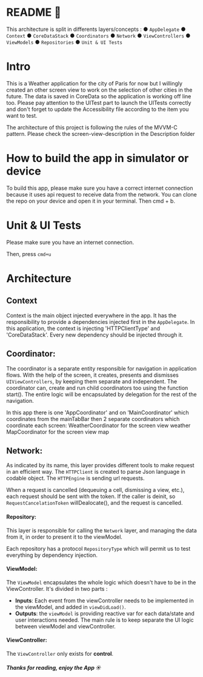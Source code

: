 # README 📖


This architecture is split in differents layers/concepts : 
● `AppDelegate`
● `Context`
● `CoreDataStack`
● `Coordinators`
● `Network`
● `ViewControllers`
● `ViewModels`
● `Repositories`
● `Unit & UI Tests`

# Intro

This is a Weather application for the city of Paris for now but I willingly created an other screen view to work on the selection of other cities in the future.
The data is saved in CoreData so the application is working off line too.
Please pay attention to the UITest part to launch the UITests correctly and don't forget to update the Accessibility file according to the item you want to test.

The architecture of this project is following the rules of the MVVM-C pattern.
Please check the screen-view-description in the Description folder

# How to build the app in simulator or device

To build this app, please make sure you have a correct internet connection because it uses api request to receive data from the network.
You can clone the repo on your device and open it in your terminal.
Then cmd + b.

# Unit & UI Tests

Please make sure you have an internet connection.

Then, press `cmd+u`


# Architecture

## Context

Context is the main object injected everywhere in the app. It has the responsibility to provide a dependencies injected first in the `AppDelegate`. In this application, the context is injecting 'HTTPClientType' and 'CoreDataStack'.
Every new dependency should be injected through it.

## Coordinator:

The coordinator is a separate entity responsible for navigation in application flows.
With the help of the screen, it creates, presents and dismisses `UIViewControllers`, by keeping them separate and independent.
The coordinator can, create and run child coordinators too using the function start(). 
The entire logic will be encapsulated by delegation for the rest of the navigation.

In this app there is one 'AppCoordinator' and on 'MainCoordinator' which coordinates from the mainTabBar then 2 separate coordinators which coordinate each screen:
WeatherCoordinator for the screen view weather
MapCoordinator for the screen view map

## Network:
As indicated by its name, this layer provides different tools to make request in an efficient way.
The  `HTTPClient` is created to parse Json language in codable object.
The  `HTTPEngine` is sending url requests.

When a request is cancelled  (dequeuing a cell, dismissing a view, etc.), each request should be sent with the token. If the caller is deinit, so  `RequestCancelationToken` willDealocate(), and the request is cancelled.

#### Repository:

This layer is responsible for calling the `Network` layer, and managing the data from it, in order to present it to the viewModel.

Each repository has a protocol `RepositoryType` which will permit us to test everything by dependency injection.

#### ViewModel:

The `ViewModel` encapsulates the whole logic which doesn't have to be in the ViewController. It's divided in two parts :

* **Inputs**: Each event from the viewController needs to be implemented in the viewModel, and added in `viewDidLoad()`.
* **Outputs**:  the `viewModel` is providing reactive var for each data/state and user interactions needed. The main rule is to keep separate the UI logic between viewModel and viewController.

#### ViewController:

The  `ViewController` only exists for **control**.

##### Thanks for reading, enjoy the App  ☀️
